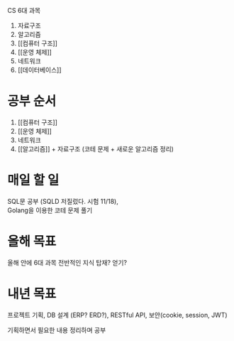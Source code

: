 CS 6대 과목

1. 자료구조
2. 알고리즘
3. [[컴퓨터 구조]]
4. [[운영 체제]]
5. 네트워크
6. [[데이터베이스]]

# **공부 순서**

1. [[컴퓨터 구조]]
2. [[운영 체제]]
3. 네트워크
4. [[알고리즘]] + 자료구조 (코테 문제 + 새로운 알고리즘 정리)

# **매일 할 일**

SQL문 공부 (SQLD 저질렀다. 시험 11/18),   
Golang을 이용한 코테 문제 풀기

# **올해 목표**

올해 안에 6대 과목 전반적인 지식 탑재? 얻기?

# **내년 목표**

프로젝트
기획, DB 설계 (ERP? ERD?), RESTful API, 보안(cookie, session, JWT)

기획하면서 필요한 내용 정리하며 공부
